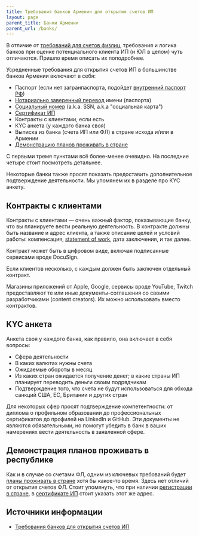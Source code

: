 ```yaml
---
title: Требования банков Армении для открытия счетов ИП
layout: page
parent_title: Банки Армении
parent_url: /banks/
---
```


В отличие от [требований для счетов физлиц](best-fl.md), требования и логика банков при оценке потенциального клиента ИП (и ЮЛ в целом) чуть отличаются. Пришло время описать их поподробнее.

Усредненные требования для открытия счетов ИП в большинстве банков Армении включают в себя:

- Паспорт (если нет загранпаспорта, подойдет [внутренний паспорт РФ](../migration.md#nopassport))
- [Нотариально заверенный перевод](../documents/passport-translation.md) имени (паспорта)
- [Социальный номер](../documents/social-number.md) (a.k.a. SSN, a.k.a "социальная карта")
- [Сертификат ИП](../business/ip-new.md)
- Контракты с клиентами, если есть
- KYC анкета (у каждого банка своя)
- Выписка из банка (счета ИП или ФЛ) в стране исхода и/или в Армении
- [Демонстрацию планов проживать в стране](proof-of-plans.md)

С первыми тремя пунктами всё более-менее очевидно. На последние четыре стоит посмотреть детальнее.

Некоторые банки также просят показать предоставить дополнительное подтверждение деятельности. Мы упомянем их в разделе про KYC анкету.

## Контракты с клиентами

Контракты с клиентами — очень важный фактор, показывающие банку, что вы планируете вести реальную деятельность. В контракте должны быть название и адрес клиента, а также описание целей и условий работы: компенсация, [statement of work](https://en.wikipedia.org/wiki/Statement_of_work), дата заключения, и так далее.

Контракт может быть в цифровом виде, включая подписанные сервисами вроде DocuSign.

Если клиентов несколько, с каждым должен быть заключен отдельный контракт.

Магазины приложений от Apple, Google, сервисы вроде YouTube, Twitch предоставляют те или иные документы-соглашения со своими разработчиками (content creators). Их можно использовать вместо контрактов.

## KYC анкета

Анкета своя у каждого банка, как правило, она включает в себя вопросы:

- Сфера деятельности
- В каких валютах нужны счета
- Ожидаемые обороты в месяц
- Из каких стран ожидается получение денег; в какие страны ИП планирует переводить деньги своим подрядчикам
- Подтверждение того, что счета не будут использоваться для обхода санкций США, ЕС, Британии и других стран

Для некоторых сфер просят подтверждение компетентности: от диплома о профильном образовании до профессиональных сертификатов до профилей на LinkedIn и GitHub. Эти документы не являются обязательными, но помогут убедить в банк в ваших намерениях вести деятельность в заявленной сфере.

## Демонстрация планов проживать в республике

Как и в случае со счетами ФЛ, одним из ключевых требований будет [планы проживать в стране](proof-of-plans.md) хотя бы какое-то время. Здесь нет отличий от открытия счетов ФЛ. Стоит упомянуть, что при наличии [регистрации в стране](../documents/registration.md), в [сертификате ИП](../business/ip-new.md) стоит указать этот же адрес.

## Источники информации

- [Требования банков для открытия счетов ИП](https://www.notion.so/16fc16efe88c43d08c952ea5535b7722)
